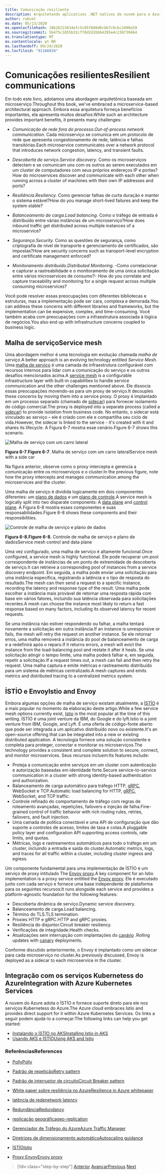```yaml
---
title: Comunicação resiliente
description: Arquitetando aplicativos .NET nativos da nuvem para o Azure | Comunicação resiliente
author: robvet
ms.date: 05/13/2020
ms.openlocfilehash: 18b26223634efc5c05f680d0cbb7c8cbc2490a59
ms.sourcegitcommit: 5b475c1855b32cf78d2d1bbb4295e4c236f39464
ms.translationtype: MT
ms.contentlocale: pt-BR
ms.lasthandoff: 09/24/2020
ms.locfileid: "91166034"
---
```

# <a name="resilient-communications"></a><span data-ttu-id="b0ab0-103">Comunicações resilientes</span><span class="sxs-lookup"><span data-stu-id="b0ab0-103">Resilient communications</span></span>

<span data-ttu-id="b0ab0-104">Em todo este livro, adotamos uma abordagem arquitetônica baseada em microserviço.</span><span class="sxs-lookup"><span data-stu-id="b0ab0-104">Throughout this book, we've embraced a microservice-based architectural approach.</span></span> <span data-ttu-id="b0ab0-105">Embora essa arquitetura forneça benefícios importantes, ela apresenta muitos desafios:</span><span class="sxs-lookup"><span data-stu-id="b0ab0-105">While such an architecture provides important benefits, it presents many challenges:</span></span>

- <span data-ttu-id="b0ab0-106">*Comunicação de rede fora do processo.*</span><span class="sxs-lookup"><span data-stu-id="b0ab0-106">*Out-of-process network communication.*</span></span> <span data-ttu-id="b0ab0-107">Cada microserviço se comunica em um protocolo de rede que apresenta congestionamento de rede, latência e falhas transitórias.</span><span class="sxs-lookup"><span data-stu-id="b0ab0-107">Each microservice communicates over a network protocol that introduces network congestion, latency, and transient faults.</span></span>

- <span data-ttu-id="b0ab0-108">*Descoberta de serviço.*</span><span class="sxs-lookup"><span data-stu-id="b0ab0-108">*Service discovery.*</span></span> <span data-ttu-id="b0ab0-109">Como os microserviços detectam e se comunicam uns com os outros ao serem executados em um cluster de computadores com seus próprios endereços IP e portas?</span><span class="sxs-lookup"><span data-stu-id="b0ab0-109">How do microservices discover and communicate with each other when running across a cluster of machines with their own IP addresses and ports?</span></span>

- <span data-ttu-id="b0ab0-110">*Resiliência.*</span><span class="sxs-lookup"><span data-stu-id="b0ab0-110">*Resiliency.*</span></span> <span data-ttu-id="b0ab0-111">Como gerenciar falhas de curta duração e manter o sistema estável?</span><span class="sxs-lookup"><span data-stu-id="b0ab0-111">How do you manage short-lived failures and keep the system stable?</span></span>

- <span data-ttu-id="b0ab0-112">*Balanceamento de carga.*</span><span class="sxs-lookup"><span data-stu-id="b0ab0-112">*Load balancing.*</span></span> <span data-ttu-id="b0ab0-113">Como o tráfego de entrada é distribuído entre várias instâncias de um microserviço?</span><span class="sxs-lookup"><span data-stu-id="b0ab0-113">How does inbound traffic get distributed across multiple instances of a microservice?</span></span>

- <span data-ttu-id="b0ab0-114">*Segurança.*</span><span class="sxs-lookup"><span data-stu-id="b0ab0-114">*Security.*</span></span> <span data-ttu-id="b0ab0-115">Como as questões de segurança, como criptografia de nível de transporte e gerenciamento de certificados, são impostas?</span><span class="sxs-lookup"><span data-stu-id="b0ab0-115">How are security concerns such as transport-level encryption and certificate management enforced?</span></span>

- <span data-ttu-id="b0ab0-116">*Monitoramento distribuído.*</span><span class="sxs-lookup"><span data-stu-id="b0ab0-116">*Distributed Monitoring.*</span></span> <span data-ttu-id="b0ab0-117">-Como correlacionar e capturar a rastreabilidade e o monitoramento de uma única solicitação entre vários microservices de consumo?</span><span class="sxs-lookup"><span data-stu-id="b0ab0-117">- How do you correlate and capture traceability and monitoring for a single request across multiple consuming microservices?</span></span>

<span data-ttu-id="b0ab0-118">Você pode resolver essas preocupações com diferentes bibliotecas e estruturas, mas a implementação pode ser cara, complexa e demorada.</span><span class="sxs-lookup"><span data-stu-id="b0ab0-118">You can address these concerns with different libraries and frameworks, but the implementation can be expensive, complex, and time-consuming.</span></span> <span data-ttu-id="b0ab0-119">Você também acaba com preocupações com a infraestrutura associada à lógica de negócios.</span><span class="sxs-lookup"><span data-stu-id="b0ab0-119">You also end up with infrastructure concerns coupled to business logic.</span></span>

## <a name="service-mesh"></a><span data-ttu-id="b0ab0-120">Malha de serviço</span><span class="sxs-lookup"><span data-stu-id="b0ab0-120">Service mesh</span></span>

<span data-ttu-id="b0ab0-121">Uma abordagem melhor é uma tecnologia em evolução chamada *malha de serviço*.</span><span class="sxs-lookup"><span data-stu-id="b0ab0-121">A better approach is an evolving technology entitled *Service Mesh*.</span></span> <span data-ttu-id="b0ab0-122">Uma [malha de serviço](https://www.nginx.com/blog/what-is-a-service-mesh/) é uma camada de infraestrutura configurável com recursos internos para lidar com a comunicação do serviço e os outros desafios mencionados acima.</span><span class="sxs-lookup"><span data-stu-id="b0ab0-122">A [service mesh](https://www.nginx.com/blog/what-is-a-service-mesh/) is a configurable infrastructure layer with built-in capabilities to handle service communication and the other challenges mentioned above.</span></span> <span data-ttu-id="b0ab0-123">Ele dissocia essas preocupações movendo-as para um proxy de serviço.</span><span class="sxs-lookup"><span data-stu-id="b0ab0-123">It decouples these concerns by moving them into a service proxy.</span></span> <span data-ttu-id="b0ab0-124">O proxy é implantado em um processo separado (chamado de [sidecar](/azure/architecture/patterns/sidecar)) para fornecer isolamento do código comercial.</span><span class="sxs-lookup"><span data-stu-id="b0ab0-124">The proxy is deployed into a separate process (called a [sidecar](/azure/architecture/patterns/sidecar)) to provide isolation from business code.</span></span> <span data-ttu-id="b0ab0-125">No entanto, o sidecar está vinculado ao serviço – ele é criado com ele e compartilha seu ciclo de vida.</span><span class="sxs-lookup"><span data-stu-id="b0ab0-125">However, the sidecar is linked to the service - it's created with it and shares its lifecycle.</span></span> <span data-ttu-id="b0ab0-126">A Figura 6-7 mostra esse cenário.</span><span class="sxs-lookup"><span data-stu-id="b0ab0-126">Figure 6-7 shows this scenario.</span></span>

![Malha de serviço com um carro lateral](./media/service-mesh-with-side-car.png)

<span data-ttu-id="b0ab0-128">**Figura 6-7**.</span><span class="sxs-lookup"><span data-stu-id="b0ab0-128">**Figure 6-7**.</span></span> <span data-ttu-id="b0ab0-129">Malha de serviço com um carro lateral</span><span class="sxs-lookup"><span data-stu-id="b0ab0-129">Service mesh with a side car</span></span>

<span data-ttu-id="b0ab0-130">Na figura anterior, observe como o proxy intercepta e gerencia a comunicação entre os microserviços e o cluster.</span><span class="sxs-lookup"><span data-stu-id="b0ab0-130">In the previous figure, note how the proxy intercepts and manages communication among the microservices and the cluster.</span></span>

<span data-ttu-id="b0ab0-131">Uma malha de serviço é dividida logicamente em dois componentes diferentes: um [plano de dados](https://blog.envoyproxy.io/service-mesh-data-plane-vs-control-plane-2774e720f7fc) e um [plano de controle](https://blog.envoyproxy.io/service-mesh-data-plane-vs-control-plane-2774e720f7fc).</span><span class="sxs-lookup"><span data-stu-id="b0ab0-131">A service mesh is logically split into two disparate components: A [data plane](https://blog.envoyproxy.io/service-mesh-data-plane-vs-control-plane-2774e720f7fc) and [control plane](https://blog.envoyproxy.io/service-mesh-data-plane-vs-control-plane-2774e720f7fc).</span></span> <span data-ttu-id="b0ab0-132">A Figura 6-8 mostra esses componentes e suas responsabilidades.</span><span class="sxs-lookup"><span data-stu-id="b0ab0-132">Figure 6-8 shows these components and their responsibilities.</span></span>

![Controle de malha de serviço e plano de dados](./media/istio-control-and-data-plane.png)

<span data-ttu-id="b0ab0-134">**Figura 6-8.**</span><span class="sxs-lookup"><span data-stu-id="b0ab0-134">**Figure 6-8.**</span></span> <span data-ttu-id="b0ab0-135">Controle de malha de serviço e plano de dados</span><span class="sxs-lookup"><span data-stu-id="b0ab0-135">Service mesh control and data plane</span></span>

<span data-ttu-id="b0ab0-136">Uma vez configurado, uma malha de serviço é altamente funcional.</span><span class="sxs-lookup"><span data-stu-id="b0ab0-136">Once configured, a service mesh is highly functional.</span></span> <span data-ttu-id="b0ab0-137">Ele pode recuperar um pool correspondente de instâncias de um ponto de extremidade de descoberta de serviço.</span><span class="sxs-lookup"><span data-stu-id="b0ab0-137">It can retrieve a corresponding pool of instances from a service discovery endpoint.</span></span> <span data-ttu-id="b0ab0-138">Em seguida, a malha pode enviar uma solicitação para uma instância específica, registrando a latência e o tipo de resposta do resultado.</span><span class="sxs-lookup"><span data-stu-id="b0ab0-138">The mesh can then send a request to a specific instance, recording the latency and response type of the result.</span></span> <span data-ttu-id="b0ab0-139">Uma malha pode escolher a instância mais provável de retornar uma resposta rápida com base em vários fatores, incluindo sua latência observada para solicitações recentes.</span><span class="sxs-lookup"><span data-stu-id="b0ab0-139">A mesh can choose the instance most likely to return a fast response based on many factors, including its observed latency for recent requests.</span></span>

<span data-ttu-id="b0ab0-140">Se uma instância não estiver respondendo ou falhar, a malha tentará novamente a solicitação em outra instância.</span><span class="sxs-lookup"><span data-stu-id="b0ab0-140">If an instance is unresponsive or fails, the mesh will retry the request on another instance.</span></span> <span data-ttu-id="b0ab0-141">Se ele retornar erros, uma malha removerá a instância do pool de balanceamento de carga e a redefinirá após o reparo.</span><span class="sxs-lookup"><span data-stu-id="b0ab0-141">If it returns errors, a mesh will evict the instance from the load-balancing pool and restate it after it heals.</span></span> <span data-ttu-id="b0ab0-142">Se uma solicitação atingir o tempo limite, uma malha poderá falhar e, em seguida, repetir a solicitação.</span><span class="sxs-lookup"><span data-stu-id="b0ab0-142">If a request times out, a mesh can fail and then retry the request.</span></span> <span data-ttu-id="b0ab0-143">Uma malha captura e emite métricas e rastreamento distribuído para um sistema de métricas centralizado.</span><span class="sxs-lookup"><span data-stu-id="b0ab0-143">A mesh captures and emits metrics and distributed tracing to a centralized metrics system.</span></span>

## <a name="istio-and-envoy"></a><span data-ttu-id="b0ab0-144">İSTİO e Envoy</span><span class="sxs-lookup"><span data-stu-id="b0ab0-144">Istio and Envoy</span></span>

<span data-ttu-id="b0ab0-145">Embora algumas opções de malha de serviço existam atualmente, a [İSTİO](https://istio.io/docs/concepts/what-is-istio/) é a mais popular no momento da elaboração deste artigo.</span><span class="sxs-lookup"><span data-stu-id="b0ab0-145">While a few service mesh options currently exist, [Istio](https://istio.io/docs/concepts/what-is-istio/) is the most popular at the time of this writing.</span></span> <span data-ttu-id="b0ab0-146">İSTİO é uma joint venture da IBM, do Google e do lyft.</span><span class="sxs-lookup"><span data-stu-id="b0ab0-146">Istio is a joint venture from IBM, Google, and Lyft.</span></span> <span data-ttu-id="b0ab0-147">É uma oferta de código-fonte aberto que pode ser integrada a um aplicativo distribuído novo ou existente.</span><span class="sxs-lookup"><span data-stu-id="b0ab0-147">It's an open-source offering that can be integrated into a new or existing distributed application.</span></span> <span data-ttu-id="b0ab0-148">A tecnologia fornece uma solução consistente e completa para proteger, conectar e monitorar os microserviços.</span><span class="sxs-lookup"><span data-stu-id="b0ab0-148">The technology provides a consistent and complete solution to secure, connect, and monitor microservices.</span></span> <span data-ttu-id="b0ab0-149">Seus recursos incluem:</span><span class="sxs-lookup"><span data-stu-id="b0ab0-149">Its features include:</span></span>

- <span data-ttu-id="b0ab0-150">Proteja a comunicação entre serviços em um cluster com autenticação e autorização baseadas em identidade forte.</span><span class="sxs-lookup"><span data-stu-id="b0ab0-150">Secure service-to-service communication in a cluster with strong identity-based authentication and authorization.</span></span>
- <span data-ttu-id="b0ab0-151">Balanceamento de carga automático para tráfego HTTP, [gRPC](https://grpc.io/), WebSocket e TCP.</span><span class="sxs-lookup"><span data-stu-id="b0ab0-151">Automatic load balancing for HTTP, [gRPC](https://grpc.io/), WebSocket, and TCP traffic.</span></span>
- <span data-ttu-id="b0ab0-152">Controle refinado do comportamento de tráfego com regras de roteamento avançadas, repetições, failovers e injeção de falha.</span><span class="sxs-lookup"><span data-stu-id="b0ab0-152">Fine-grained control of traffic behavior with rich routing rules, retries, failovers, and fault injection.</span></span>
- <span data-ttu-id="b0ab0-153">Uma camada de política conectável e uma API de configuração que dão suporte a controles de acesso, limites de taxa e cotas.</span><span class="sxs-lookup"><span data-stu-id="b0ab0-153">A pluggable policy layer and configuration API supporting access controls, rate limits, and quotas.</span></span>
- <span data-ttu-id="b0ab0-154">Métricas, logs e rastreamentos automáticos para todo o tráfego em um cluster, incluindo a entrada e saída do cluster.</span><span class="sxs-lookup"><span data-stu-id="b0ab0-154">Automatic metrics, logs, and traces for all traffic within a cluster, including cluster ingress and egress.</span></span>

<span data-ttu-id="b0ab0-155">Um componente fundamental para uma implementação de İSTİO é um serviço de proxy intitulado The [Envoy proxy](https://www.envoyproxy.io/docs/envoy/latest/intro/what_is_envoy).</span><span class="sxs-lookup"><span data-stu-id="b0ab0-155">A key component for an Istio implementation is a proxy service entitled the [Envoy proxy](https://www.envoyproxy.io/docs/envoy/latest/intro/what_is_envoy).</span></span> <span data-ttu-id="b0ab0-156">Ele é executado junto com cada serviço e fornece uma base independente de plataforma para os seguintes recursos:</span><span class="sxs-lookup"><span data-stu-id="b0ab0-156">It runs alongside each service and provides a platform-agnostic foundation for the following features:</span></span>

- <span data-ttu-id="b0ab0-157">Descoberta dinâmica de serviço.</span><span class="sxs-lookup"><span data-stu-id="b0ab0-157">Dynamic service discovery.</span></span>
- <span data-ttu-id="b0ab0-158">Balanceamento de carga.</span><span class="sxs-lookup"><span data-stu-id="b0ab0-158">Load balancing.</span></span>
- <span data-ttu-id="b0ab0-159">Término do TLS.</span><span class="sxs-lookup"><span data-stu-id="b0ab0-159">TLS termination.</span></span>
- <span data-ttu-id="b0ab0-160">Proxies HTTP e gRPC.</span><span class="sxs-lookup"><span data-stu-id="b0ab0-160">HTTP and gRPC proxies.</span></span>
- <span data-ttu-id="b0ab0-161">Resiliência do disjuntor.</span><span class="sxs-lookup"><span data-stu-id="b0ab0-161">Circuit breaker resiliency.</span></span>
- <span data-ttu-id="b0ab0-162">Verificações de integridade.</span><span class="sxs-lookup"><span data-stu-id="b0ab0-162">Health checks.</span></span>
- <span data-ttu-id="b0ab0-163">Atualizações sem interrupção com implantações do [canário](https://martinfowler.com/bliki/CanaryRelease.html) .</span><span class="sxs-lookup"><span data-stu-id="b0ab0-163">Rolling updates with [canary](https://martinfowler.com/bliki/CanaryRelease.html) deployments.</span></span>

<span data-ttu-id="b0ab0-164">Conforme discutido anteriormente, o Envoy é implantado como um sidecar para cada microserviço no cluster.</span><span class="sxs-lookup"><span data-stu-id="b0ab0-164">As previously discussed, Envoy is deployed as a sidecar to each microservice in the cluster.</span></span>

## <a name="integration-with-azure-kubernetes-services"></a><span data-ttu-id="b0ab0-165">Integração com os serviços Kubernetess do Azure</span><span class="sxs-lookup"><span data-stu-id="b0ab0-165">Integration with Azure Kubernetes Services</span></span>

<span data-ttu-id="b0ab0-166">A nuvem do Azure adota o İSTİO e fornece suporte direto para ele nos serviços Kubernetess do Azure.</span><span class="sxs-lookup"><span data-stu-id="b0ab0-166">The Azure cloud embraces Istio and provides direct support for it within Azure Kubernetes Services.</span></span> <span data-ttu-id="b0ab0-167">Os links a seguir podem ajudá-lo a começar:</span><span class="sxs-lookup"><span data-stu-id="b0ab0-167">The following links can help you get started:</span></span>

- [<span data-ttu-id="b0ab0-168">Instalando o İSTİO no AKS</span><span class="sxs-lookup"><span data-stu-id="b0ab0-168">Installing Istio in AKS</span></span>](/azure/aks/istio-install)
- [<span data-ttu-id="b0ab0-169">Usando AKS e İSTİO</span><span class="sxs-lookup"><span data-stu-id="b0ab0-169">Using AKS and Istio</span></span>](/azure/aks/istio-scenario-routing)

### <a name="references"></a><span data-ttu-id="b0ab0-170">Referências</span><span class="sxs-lookup"><span data-stu-id="b0ab0-170">References</span></span>

- [<span data-ttu-id="b0ab0-171">Polly</span><span class="sxs-lookup"><span data-stu-id="b0ab0-171">Polly</span></span>](http://www.thepollyproject.org/)

- [<span data-ttu-id="b0ab0-172">Padrão de repetição</span><span class="sxs-lookup"><span data-stu-id="b0ab0-172">Retry pattern</span></span>](/azure/architecture/patterns/retry)

- [<span data-ttu-id="b0ab0-173">Padrão de interruptor de circuito</span><span class="sxs-lookup"><span data-stu-id="b0ab0-173">Circuit Breaker pattern</span></span>](/azure/architecture/patterns/circuit-breaker)

- [<span data-ttu-id="b0ab0-174">White paper sobre resiliência no Azure</span><span class="sxs-lookup"><span data-stu-id="b0ab0-174">Resilience in Azure whitepaper</span></span>](https://azure.microsoft.com/mediahandler/files/resourcefiles/resilience-in-azure-whitepaper/Resilience%20in%20Azure.pdf)

- [<span data-ttu-id="b0ab0-175">latência de rede</span><span class="sxs-lookup"><span data-stu-id="b0ab0-175">network latency</span></span>](https://www.techopedia.com/definition/8553/network-latency)

- [<span data-ttu-id="b0ab0-176">Redundância</span><span class="sxs-lookup"><span data-stu-id="b0ab0-176">Redundancy</span></span>](/azure/architecture/guide/design-principles/redundancy)

- [<span data-ttu-id="b0ab0-177">replicação geográfica</span><span class="sxs-lookup"><span data-stu-id="b0ab0-177">geo-replication</span></span>](/azure/sql-database/sql-database-active-geo-replication)

- [<span data-ttu-id="b0ab0-178">Gerenciador de Tráfego do Azure</span><span class="sxs-lookup"><span data-stu-id="b0ab0-178">Azure Traffic Manager</span></span>](/azure/traffic-manager/traffic-manager-overview)

- [<span data-ttu-id="b0ab0-179">Diretrizes de dimensionamento automático</span><span class="sxs-lookup"><span data-stu-id="b0ab0-179">Autoscaling guidance</span></span>](/azure/architecture/best-practices/auto-scaling)

- [<span data-ttu-id="b0ab0-180">İSTİO</span><span class="sxs-lookup"><span data-stu-id="b0ab0-180">Istio</span></span>](https://istio.io/docs/concepts/what-is-istio/)

- [<span data-ttu-id="b0ab0-181">Proxy Envoy</span><span class="sxs-lookup"><span data-stu-id="b0ab0-181">Envoy proxy</span></span>](https://www.envoyproxy.io/docs/envoy/latest/intro/what_is_envoy)

>[!div class="step-by-step"]
><span data-ttu-id="b0ab0-182">[Anterior](infrastructure-resiliency-azure.md) 
> [Avançar](monitoring-health.md)</span><span class="sxs-lookup"><span data-stu-id="b0ab0-182">[Previous](infrastructure-resiliency-azure.md)
[Next](monitoring-health.md)</span></span>
